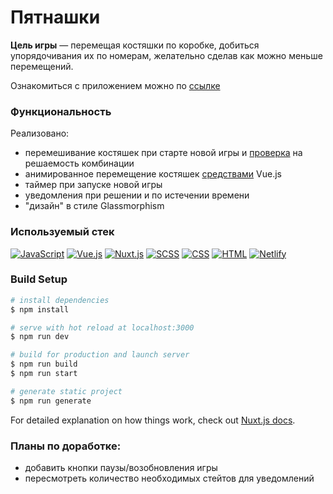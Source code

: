 # Пятнашки

**Цель игры** — перемещая костяшки по коробке, добиться упорядочивания их по номерам, желательно сделав как можно меньше перемещений.

Ознакомиться с приложением можно по [ссылке](https://15-game-test.netlify.app/ 'Ссылка')

### Функциональность

Реализовано:
- перемешивание костяшек при старте новой игры и [проверка](https://ru.wikipedia.org/wiki/%D0%98%D0%B3%D1%80%D0%B0_%D0%B2_15#%D0%9C%D0%B0%D1%82%D0%B5%D0%BC%D0%B0%D1%82%D0%B8%D1%87%D0%B5%D1%81%D0%BA%D0%BE%D0%B5_%D0%BE%D0%BF%D0%B8%D1%81%D0%B0%D0%BD%D0%B8%D0%B5 'Википедия') на решаемость комбинации
- анимированное перемещение костяшек [средствами](https://ru.vuejs.org/v2/guide/transitions.html, 'Анимация') Vue.js
- таймер при запуске новой игры
- уведомления при решении и по истечении времени
- "дизайн" в стиле Glassmorphism

### Используемый стек
[![JavaScript](https://img.shields.io/badge/-JavaScript-464646??style=flat-square&logo=javascript)](https://www.javascript.com/)
[![Vue.js](https://img.shields.io/badge/-Vue.js-464646??style=flat-square&logo=vue.js)](https://ru.vuejs.org/)
[![Nuxt.js](https://img.shields.io/badge/-Nuxt.js-464646??style=flat-square&logo=nuxt.js)](https://https://nuxtjs.org/)
[![SCSS](https://img.shields.io/badge/-SCSS-464646??style=flat-square&logo=scss)](https://https://sass-scss.ru/)
[![CSS](https://img.shields.io/badge/-CSS-464646??style=flat-square&logo=css3)](https://www.w3.org/Style/CSS/specs.ru.html)
[![HTML](https://img.shields.io/badge/-HTML-464646??style=flat-square&logo=HTML5)](https://www.w3.org/TR/html52/introduction.html#introduction)
[![Netlify](https://img.shields.io/badge/-Netlify-464646??style=flat-square&logo=netlify)](https://https://www.netlify.com/)

### Build Setup

```bash
# install dependencies
$ npm install

# serve with hot reload at localhost:3000
$ npm run dev

# build for production and launch server
$ npm run build
$ npm run start

# generate static project
$ npm run generate
```

For detailed explanation on how things work, check out [Nuxt.js docs](https://nuxtjs.org).

### Планы по доработке:
- добавить кнопки паузы/возобновления игры
- пересмотреть количество необходимых стейтов для уведомлений
